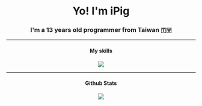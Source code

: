 <h1 align="center"> Yo! I'm iPig </h1>
<h3 align="center">I'm a 13 years old programmer from Taiwan 🇹🇼</h3>   

---

<h4 align="center"> My skills </h4>
<p align="center"><img src="https://skillicons.dev/icons?i=js,py,react,lua,vscode,discord" /></p>
  
---

<h4 align="center"> Github Stats </h4>

<p align="center"><img src="https://github-readme-stats.vercel.app/api?username=ipigtw&show_icons=true&theme=dark" /></p>
